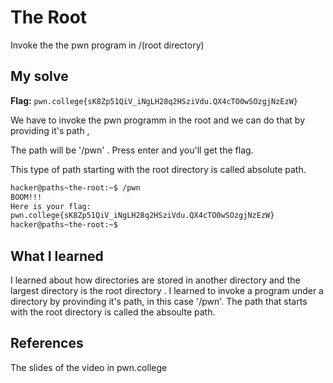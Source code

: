 # The Root
Invoke the the pwn program in /(root directory)

## My solve
**Flag:** `pwn.college{sK8Zp51QiV_iNgLH28q2HSziVdu.QX4cTO0wSOzgjNzEzW}`

We have to invoke the pwn programm in the root and we can do that by providing it's path ,

The path will be '/pwn' . Press enter and you'll get the flag.

This type of path starting with the root directory is called absolute path.

```bash
hacker@paths~the-root:~$ /pwn
BOOM!!!
Here is your flag:
pwn.college{sK8Zp51QiV_iNgLH28q2HSziVdu.QX4cTO0wSOzgjNzEzW}
hacker@paths~the-root:~$
```

## What I learned
I learned about how directories are stored in another directory and the largest directory is the root directory .
I learned to invoke a program under a directory by provinding it's path, in this case '/pwn'. 
The path that starts with the root directory is called the absoulte path. 


## References 
The slides of the video in pwn.college
